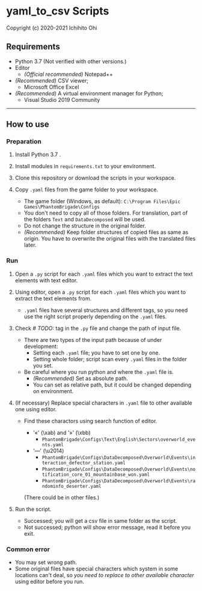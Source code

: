 # yaml_to_csv Scripts

Copyright (c) 2020-2021 Ichihito Ohi

## Requirements
- Python 3.7 (Not verified with other versions.)
- Editor
    - *(Official recommended)* Notepad++
- *(Recommended)* CSV viewer;
    - Microsoft Office Excel
- *(Recommended)* A virtual environment manager for Python;
    - Visual Studio 2019 Community

---
## How to use

### Preparation
1. Install Python 3.7 .

1. Install modules in `requirements.txt` to your environment.

1. Clone this repository or download the scripts in your workspace.

1. Copy `.yaml` files from the game folder to your workspace.
    - The game folder (Windows, as default): `C:\Program Files\Epic Games\PhantomBrigade\Configs`
    - You don't need to copy all of those folders. For translation, part of the folders `Text` and `DataDecomposed` will be used.
    - Do not change the structure in the original folder.
    - *(Recommended)* Keep folder structures of copied files as same as origin. You have to overwrite the original files with the translated files later.


### Run
1. Open a `.py` script for each `.yaml` files which you want to extract the text elements with text editor.

1. Using editor, open a `.py` script for each `.yaml` files which you want to extract the text elements from.
    - `.yaml` files have several structures and different tags, so you need use the right script properly depending on the `.yaml` files.

1. Check *# TODO:* tag in the `.py` file and change the path of input file.
    - There are two types of the input path because of under development:
        - Setting each `.yaml` file; you have to set one by one.
        - Setting whole folder; script scan every `.yaml` files in the folder you set.
    - Be careful where you run python and where the `.yaml` file is.
        - *(Recommended)* Set as absolute path.
        - You can set as relative path, but it could be changed depending on environment.

1. (If necessary) Replace special characters in `.yaml` file to other available one using editor.
    - Find these charactors using search function of editor.
        - '«' (\xab) and '»' (\xbb)
            - `PhantomBrigade\Configs\Text\English\Sectors\overworld_events.yaml`
        - '—' (\u2014)
            - `PhantomBrigade\Configs\DataDecomposed\Overworld\Events\interaction_defector_station.yaml`
            - `PhantomBrigade\Configs\DataDecomposed\Overworld\Events\notification_core_01_mountainbase_won.yaml`
            - `PhantomBrigade\Configs\DataDecomposed\Overworld\Events\randominfo_deserter.yaml`

        (There could be  in other files.)

1.  Run the script.
    - Successed; you will get a csv file in same folder as the script.
    - Not successed; python will show error message, read it before you exit.

### Common error
- You may set wrong path.
- Some original files have special characters which system in some locations can't deal, so *you need to replace to other available character* using editor before you run.

